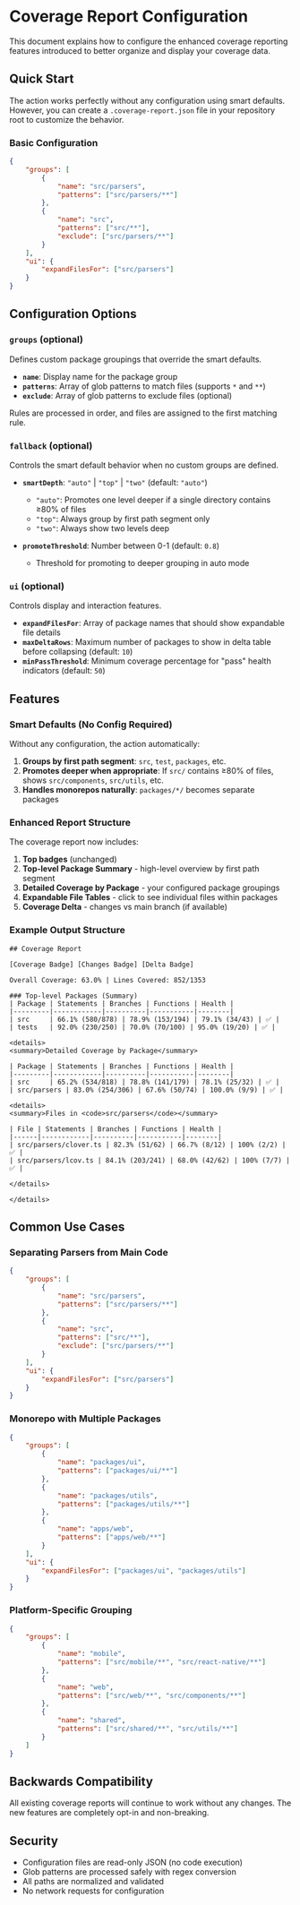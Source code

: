 # Coverage Report Configuration

This document explains how to configure the enhanced coverage reporting features introduced to better organize and display your coverage data.

## Quick Start

The action works perfectly without any configuration using smart defaults. However, you can create a `.coverage-report.json` file in your repository root to customize the behavior.

### Basic Configuration

```json
{
    "groups": [
        {
            "name": "src/parsers", 
            "patterns": ["src/parsers/**"]
        },
        {
            "name": "src",
            "patterns": ["src/**"],
            "exclude": ["src/parsers/**"]
        }
    ],
    "ui": {
        "expandFilesFor": ["src/parsers"]
    }
}
```

## Configuration Options

### `groups` (optional)
Defines custom package groupings that override the smart defaults.

- **`name`**: Display name for the package group
- **`patterns`**: Array of glob patterns to match files (supports `*` and `**`)
- **`exclude`**: Array of glob patterns to exclude files (optional)

Rules are processed in order, and files are assigned to the first matching rule.

### `fallback` (optional)
Controls the smart default behavior when no custom groups are defined.

- **`smartDepth`**: `"auto"` | `"top"` | `"two"` (default: `"auto"`)
  - `"auto"`: Promotes one level deeper if a single directory contains ≥80% of files
  - `"top"`: Always group by first path segment only
  - `"two"`: Always show two levels deep

- **`promoteThreshold`**: Number between 0-1 (default: `0.8`)
  - Threshold for promoting to deeper grouping in auto mode

### `ui` (optional)
Controls display and interaction features.

- **`expandFilesFor`**: Array of package names that should show expandable file details
- **`maxDeltaRows`**: Maximum number of packages to show in delta table before collapsing (default: `10`)
- **`minPassThreshold`**: Minimum coverage percentage for "pass" health indicators (default: `50`)

## Features

### Smart Defaults (No Config Required)

Without any configuration, the action automatically:

1. **Groups by first path segment**: `src`, `test`, `packages`, etc.
2. **Promotes deeper when appropriate**: If `src/` contains ≥80% of files, shows `src/components`, `src/utils`, etc.
3. **Handles monorepos naturally**: `packages/*/` becomes separate packages

### Enhanced Report Structure

The coverage report now includes:

1. **Top badges** (unchanged)
2. **Top-level Package Summary** - high-level overview by first path segment
3. **Detailed Coverage by Package** - your configured package groupings
4. **Expandable File Tables** - click to see individual files within packages
5. **Coverage Delta** - changes vs main branch (if available)

### Example Output Structure

```
## Coverage Report

[Coverage Badge] [Changes Badge] [Delta Badge]

Overall Coverage: 63.0% | Lines Covered: 852/1353

### Top-level Packages (Summary)
| Package | Statements | Branches | Functions | Health |
|---------|------------|----------|-----------|--------|
| src     | 66.1% (580/878) | 78.9% (153/194) | 79.1% (34/43) | ✅ |
| tests   | 92.0% (230/250) | 70.0% (70/100) | 95.0% (19/20) | ✅ |

<details>
<summary>Detailed Coverage by Package</summary>

| Package | Statements | Branches | Functions | Health |
|---------|------------|----------|-----------|--------|
| src     | 65.2% (534/818) | 78.8% (141/179) | 78.1% (25/32) | ✅ |
| src/parsers | 83.0% (254/306) | 67.6% (50/74) | 100.0% (9/9) | ✅ |

<details>
<summary>Files in <code>src/parsers</code></summary>

| File | Statements | Branches | Functions | Health |
|------|------------|----------|-----------|--------|
| src/parsers/clover.ts | 82.3% (51/62) | 66.7% (8/12) | 100% (2/2) | ✅ |
| src/parsers/lcov.ts | 84.1% (203/241) | 68.0% (42/62) | 100% (7/7) | ✅ |

</details>

</details>
```

## Common Use Cases

### Separating Parsers from Main Code

```json
{
    "groups": [
        {
            "name": "src/parsers",
            "patterns": ["src/parsers/**"]
        },
        {
            "name": "src",
            "patterns": ["src/**"],
            "exclude": ["src/parsers/**"]
        }
    ],
    "ui": {
        "expandFilesFor": ["src/parsers"]
    }
}
```

### Monorepo with Multiple Packages

```json
{
    "groups": [
        {
            "name": "packages/ui",
            "patterns": ["packages/ui/**"]
        },
        {
            "name": "packages/utils", 
            "patterns": ["packages/utils/**"]
        },
        {
            "name": "apps/web",
            "patterns": ["apps/web/**"]
        }
    ],
    "ui": {
        "expandFilesFor": ["packages/ui", "packages/utils"]
    }
}
```

### Platform-Specific Grouping

```json
{
    "groups": [
        {
            "name": "mobile",
            "patterns": ["src/mobile/**", "src/react-native/**"]
        },
        {
            "name": "web",
            "patterns": ["src/web/**", "src/components/**"]
        },
        {
            "name": "shared",
            "patterns": ["src/shared/**", "src/utils/**"]
        }
    ]
}
```

## Backwards Compatibility

All existing coverage reports will continue to work without any changes. The new features are completely opt-in and non-breaking.

## Security

- Configuration files are read-only JSON (no code execution)
- Glob patterns are processed safely with regex conversion
- All paths are normalized and validated
- No network requests for configuration
